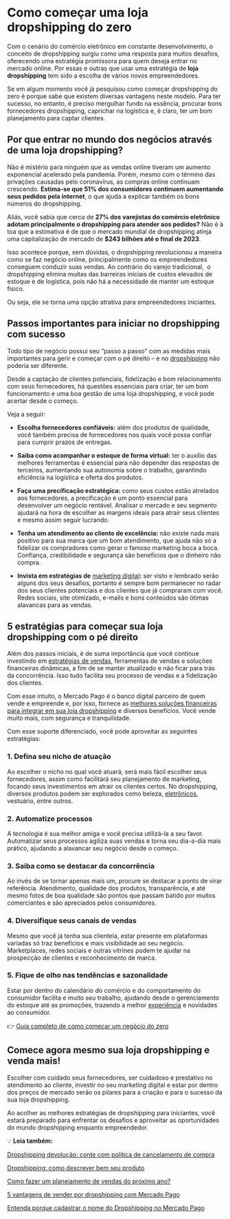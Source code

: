# Como começar uma loja dropshipping do zero

Com o cenário do comércio eletrônico em constante desenvolvimento, o conceito de dropshipping surgiu como uma resposta para muitos desafios, oferecendo uma estratégia promissora para quem deseja entrar no mercado online. Por essas e outras que usar uma estratégia de **loja dropshipping** tem sido a escolha de vários novos empreendedores.

Se em algum momento você já pesquisou como começar dropshipping do zero é porque sabe que existem diversas vantagens neste modelo. Para ter sucesso, no entanto, é preciso mergulhar fundo na essência, procurar bons fornecedores dropshipping, caprichar na logística e, é claro, ter um bom planejamento para captar clientes.

## Por que entrar no mundo dos negócios através de uma loja dropshipping?

Não é mistério para ninguém que as vendas online tiveram um aumento exponencial acelerado pela pandemia. Porém, mesmo com o término das privações causadas pelo coronavírus, as compras online continuam crescendo. **Estima-se que 51% dos consumidores continuem aumentando seus pedidos pela internet**, o que ajuda a explicar também os bons números do dropshipping.

Aliás, você sabia que cerca de **27% dos varejistas do comércio eletrônico adotam principalmente o dropshipping para atender aos pedidos?** Não é à toa que a estimativa é de que o mercado mundial de dropshipping atinja uma capitalização de mercado de **$243 bilhões até o final de 2023**.

Isso acontece porque, sem dúvidas, o dropshipping revolucionou a maneira como se faz negócio online, principalmente como os empreendedores conseguem conduzir suas vendas. Ao contrário do varejo tradicional,  o dropshipping elimina muitas das barreiras iniciais de custos elevados de estoque e de logística, pois não há a necessidade de manter um estoque físico.

Ou seja, ele se torna uma opção atrativa para empreendedores iniciantes.

## Passos importantes para iniciar no dropshipping com sucesso

Todo tipo de negócio possui seu “passo a passo” com as medidas mais importantes para gerir e começar com o pé direito – e no [dropshipping](https://meubolso.mercadopago.com.br/9-dicas-de-como-comecar-um-dropshipping-de-sucesso/) não poderia ser diferente.

Desde a captação de clientes potenciais, fidelização e bom relacionamento com seus fornecedores, há questões essenciais para criar, ter um bom funcionamento e uma boa gestão de uma loja dropshipping, e você pode acertar desde o começo.

Veja a seguir:

- **Escolha fornecedores confiáveis:** além dos produtos de qualidade, você também precisa de fornecedores nos quais você possa confiar para cumprir prazos de entregas.

- **Saiba como acompanhar o estoque de forma virtual:** ter o auxílio das melhores ferramentas é essencial para não depender das respostas de terceiros, aumentando sua autonomia sobre o trabalho, garantindo eficiência na logística e oferta dos produtos.

- **Faça uma precificação estratégica:** como seus custos estão atrelados aos fornecedores, a precificação é um ponto essencial para desenvolver um negócio rentável. Analisar o mercado e seu segmento ajudará na hora de escolher as margens ideais para atrair seus clientes e mesmo assim seguir lucrando.

- **Tenha um atendimento ao cliente de excelência:** não existe nada mais positivo para sua marca que um bom atendimento, que ajuda não só a fidelizar os compradores como gerar o famoso marketing boca a boca. Confiança, credibilidade e segurança são benefícios que o dinheiro não compra.

- **Invista em estratégias de** [marketing digital](https://meubolso.mercadopago.com.br/estrategias-de-marketing-dropshipping)**:** ser visto e lembrado serão alguns dos seus desafios, portanto é sempre bom permanecer no radar dos seus clientes potenciais e dos clientes que já compraram com você. Redes sociais, site otimizado, e-mails e bons conteúdos são ótimas alavancas para as vendas.

## 5 estratégias para começar sua loja dropshipping com o pé direito

Além dos passos iniciais, é de suma importância que você continue investindo em [estratégias de vendas](https://meubolso.mercadopago.com.br/conheca-estrategias-de-venda-por-dropshipping), ferramentas de vendas e soluções financeiras dinâmicas, a fim de se manter atualizado e não ficar para trás da concorrência. Isso tudo facilita seu processo de vendas e a fidelização dos clientes.

Com esse intuito, o Mercado Pago é o banco digital parceiro de quem vende e empreende e, por isso, fornece as [melhores soluções financeiras para integrar em sua loja dropshipping](https://meubolso.mercadopago.com.br/integrar-mercado-pago-loja-de-dropshipping) e diversos benefícios. Você vende muito mais, com segurança e tranquilidade.

Com esse suporte diferenciado, você pode aproveitar as seguintes estratégias:

### 1. Defina seu nicho de atuação

Ao escolher o nicho no qual você atuará, será mais fácil escolher seus fornecedores, assim como facilitará seu planejamento de marketing, focando seus investimentos em atrair os clientes certos. No dropshipping, diversos produtos podem ser explorados como beleza, [eletrônicos](https://meubolso.mercadopago.com.br/eletronicos-solucoes-para-um-dos-segmentos-que-mais-cresce-em-vendas-on-line), vestuário, entre outros.

### 2. Automatize processos

A tecnologia é sua melhor amiga e você precisa utilizá-la a seu favor. Automatizar seus processos agiliza suas vendas e torna seu dia-a-dia mais prático, ajudando a alavancar seu negócio desde o começo.

### 3. Saiba como se destacar da concorrência

Ao invés de se tornar apenas mais um, procure se destacar a ponto de virar referência. Atendimento, qualidade dos produtos, transparência, e até mesmo fotos de boa qualidade são pontos que passam batido por muitos comerciantes e são apreciados pelos consumidores.

### 4. Diversifique seus canais de vendas

Mesmo que você já tenha sua clientela, estar presente em plataformas variadas só traz benefícios e mais visibilidade ao seu negócio. Marketplaces, redes sociais e outras vitrines podem te ajudar na prospecção de clientes e reconhecimento de marca.

### 5. Fique de olho nas tendências e sazonalidade

Estar por dentro do calendário do comércio e do comportamento do consumidor facilita e muito seu trabalho, ajudando desde o gerenciamento do estoque até as promoções, trazendo a melhor [experiência](https://meubolso.mercadopago.com.br/experiencia-de-compra-como-ela-aumenta-a-taxa-de-aprovacao-em-dropshipping) e novidades ao consumidor.

👉 [Guia completo de como começar um negócio do zero](https://meubolso.mercadopago.com.br/guia-completo-como-comecar-um-negocio)

## Comece agora mesmo sua loja dropshipping e venda mais!

Escolher com cuidado seus fornecedores, ser cuidadoso e prestativo no atendimento ao cliente, investir no seu marketing digital e estar por dentro dos preços de mercado serão os pilares para a criação e para o sucesso da sua loja dropshipping.

Ao acolher as melhores estratégias de dropshipping para iniciantes, você estará preparado para enfrentar os desafios e aproveitar as oportunidades do mundo dropshipping enquanto empreendedor.

💡 **Leia também:**

[Dropshipping devolução: conte com política de cancelamento de compra](https://meubolso.mercadopago.com.br/dropshipping-a-importancia-da-politica-de-cancelamento-de-compra)

[Dropshipping: como descrever bem seu produto](https://meubolso.mercadopago.com.br/dropshipping-como-descrever-bem-seu-produto)

[Como fazer um planejamento de vendas do próximo ano?](https://meubolso.mercadopago.com.br/faca-seu-planejamento-de-vendas-do-proximo-ano)

[5 vantagens de vender por dropshipping com Mercado Pago](https://meubolso.mercadopago.com.br/como-vender-por-dropshipping-com-mercado-pago)

[Entenda porque cadastrar o nome do Dropshipping no Mercado Pago](https://meubolso.mercadopago.com.br/dropshipping-a-importancia-de-cadastrar-o-nome-do-negocio-no-mercado-pago)